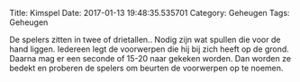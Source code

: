 Title: Kimspel
Date: 2017-01-13 19:48:35.535701
Category: Geheugen
Tags: Geheugen

De spelers zitten in twee of drietallen.. Nodig zijn wat spullen die voor de hand liggen. Iedereen legt de voorwerpen die hij bij zich heeft op de grond. Daarna mag er een seconde of 15-20 naar gekeken worden. Dan worden ze bedekt en proberen de spelers om beurten de voorwerpen op te noemen.